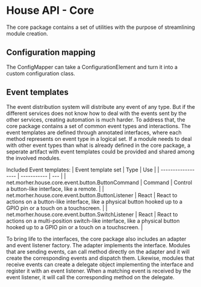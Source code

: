 # House API - Core
The core package contains a set of utilities with the purpose of streamlining module creation.

## Configuration mapping
The ConfigMapper can take a ConfigurationElement and turn it into a custom configuration class.

## Event templates
The event distribution system will distribute any event of any type. But if the different services does not know how to deal with the events sent by the other services, creating automation is much harder. To address that, the core package contains a set of common event types and interactions. The event templates are defined through annotated interfaces, where each method represents on event type in a logical set. If a module needs to deal with other event types than what is already defined in the core package, a seperate artifact with event templates could be provided and shared among the involved modules.

Included Event templates:
| Event template set | Type | Use |
| ------------------ | ----------- | --- |
| net.morher.house.core.event.button.ButtonCommand  | Command | Control a button-like interface, like a remote. |
| net.morher.house.core.event.button.ButtonListener | React   | React to actions on a button-like interface, like a physical button hooked up to a GPIO pin or a touch on a touchscreen. |
| net.morher.house.core.event.button.SwitchListener | React   | React to actions on a multi-position switch-like interface, like a physical button hooked up to a GPIO pin or a touch on a touchscreen. |

To bring life to the interfaces, the core package also includes an adapter and event listener factory. The adapter implements the interface. Modules that are sending events, can call method directly on the adapter and it will create the corresponding events and dispatch them. Likewise, modules that receive events can create a delegate object implementing the interface and register it with an event listener. When a matching event is received by the event listener, it will call the corresponding method on the delegate.